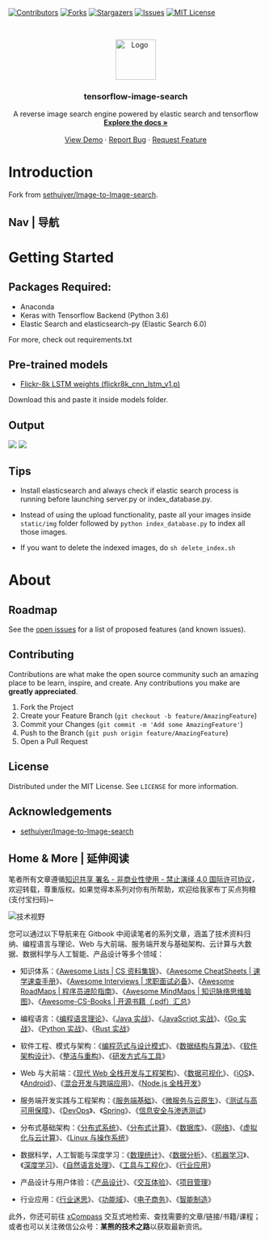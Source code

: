 [![Contributors][contributors-shield]][contributors-url]
[![Forks][forks-shield]][forks-url]
[![Stargazers][stars-shield]][stars-url]
[![Issues][issues-shield]][issues-url]
[![MIT License][license-shield]][license-url]

<!-- PROJECT LOGO -->
<br />
<p align="center">
  <a href="https://github.com/AI-Kits/tensorflow-image-search">
    <img src="https://s2.ax1x.com/2020/01/16/ljgpUP.png" alt="Logo" width="80" height="80">
  </a>

  <h3 align="center">tensorflow-image-search</h3>

  <p align="center">
    A reverse image search engine powered by elastic search and tensorflow
    <br />
    <a href="https://github.com/AI-Kits/tensorflow-image-search"><strong>Explore the docs »</strong></a>
    <br />
    <br />
    <a href="https://github.com/AI-Kits/tensorflow-image-search">View Demo</a>
    ·
    <a href="https://github.com/AI-Kits/tensorflow-image-search/issues">Report Bug</a>
    ·
    <a href="https://github.com/AI-Kits/tensorflow-image-search/issues">Request Feature</a>
  </p>
</p>

<!-- ABOUT THE PROJECT -->

# Introduction

Fork from [sethuiyer/Image-to-Image-search](https://github.com/sethuiyer/Image-to-Image-search).

## Nav | 导航

# Getting Started

## Packages Required:

- Anaconda
- Keras with Tensorflow Backend (Python 3.6)
- Elastic Search and elasticsearch-py (Elastic Search 6.0)

For more, check out requirements.txt

## Pre-trained models

- [Flickr-8k LSTM weights (flickr8k_cnn_lstm_v1.p)](https://cs.stanford.edu/people/karpathy/neuraltalk/flickr8k_cnn_lstm_v1.zip)

Download this and paste it inside models folder.

## Output

<img src="static/screenshot-app.jpg"/>

<img src="https://github.com/sethuiyer/Image-to-Image-search/raw/bootstrap/webapp.png"/>

## Tips

- Install elasticsearch and always check if elastic search process is running before launching server.py or index_database.py.

* Instead of using the upload functionality, paste all your images inside `static/img` folder followed by `python index_database.py` to index all those images.

- If you want to delete the indexed images, do `sh delete_index.sh`

# About

<!-- ROADMAP -->

## Roadmap

See the [open issues](https://github.com/AI-Kits/tensorflow-image-search/issues) for a list of proposed features (and known issues).

<!-- CONTRIBUTING -->

## Contributing

Contributions are what make the open source community such an amazing place to be learn, inspire, and create. Any contributions you make are **greatly appreciated**.

1. Fork the Project
2. Create your Feature Branch (`git checkout -b feature/AmazingFeature`)
3. Commit your Changes (`git commit -m 'Add some AmazingFeature'`)
4. Push to the Branch (`git push origin feature/AmazingFeature`)
5. Open a Pull Request

<!-- LICENSE -->

## License

Distributed under the MIT License. See `LICENSE` for more information.

<!-- ACKNOWLEDGEMENTS -->

## Acknowledgements

- [sethuiyer/Image-to-Image-search](https://github.com/sethuiyer/Image-to-Image-search)

## Home & More | 延伸阅读

笔者所有文章遵循[知识共享 署名 - 非商业性使用 - 禁止演绎 4.0 国际许可协议](https://creativecommons.org/licenses/by-nc-nd/4.0/deed.zh)，欢迎转载，尊重版权。如果觉得本系列对你有所帮助，欢迎给我家布丁买点狗粮(支付宝扫码)~

![技术视野](https://s2.ax1x.com/2019/12/03/QQJLvt.png)

您可以通过以下导航来在 Gitbook 中阅读笔者的系列文章，涵盖了技术资料归纳、编程语言与理论、Web 与大前端、服务端开发与基础架构、云计算与大数据、数据科学与人工智能、产品设计等多个领域：

- 知识体系：《[Awesome Lists | CS 资料集锦](https://ng-tech.icu/Awesome-Lists)》、《[Awesome CheatSheets | 速学速查手册](https://ng-tech.icu/Awesome-CheatSheets)》、《[Awesome Interviews | 求职面试必备](https://ng-tech.icu/Awesome-Interviews)》、《[Awesome RoadMaps | 程序员进阶指南](https://ng-tech.icu/Awesome-RoadMaps)》、《[Awesome MindMaps | 知识脉络思维脑图](https://ng-tech.icu/Awesome-MindMaps)》、《[Awesome-CS-Books | 开源书籍（.pdf）汇总](https://github.com/wx-chevalier/Awesome-CS-Books)》

- 编程语言：《[编程语言理论](https://ng-tech.icu/ProgrammingLanguage-Series/#/)》、《[Java 实战](https://ng-tech.icu/Java-Series)》、《[JavaScript 实战](https://ng-tech.icu/JavaScript-Series)》、《[Go 实战](https://ng-tech.icu/Go-Series)》、《[Python 实战](https://ng-tech.icu/ProgrammingLanguage-Series/#/)》、《[Rust 实战](https://ng-tech.icu/ProgrammingLanguage-Series/#/)》
- 软件工程、模式与架构：《[编程范式与设计模式](https://ng-tech.icu/SoftwareEngineering-Series/)》、《[数据结构与算法](https://ng-tech.icu/SoftwareEngineering-Series/)》、《[软件架构设计](https://ng-tech.icu/SoftwareEngineering-Series/)》、《[整洁与重构](https://ng-tech.icu/SoftwareEngineering-Series/)》、《[研发方式与工具](https://ng-tech.icu/SoftwareEngineering-Series/)》

* Web 与大前端：《[现代 Web 全栈开发与工程架构](https://ng-tech.icu/Web-Series/)》、《[数据可视化](https://ng-tech.icu/Frontend-Series/)》、《[iOS](https://ng-tech.icu/Frontend-Series/)》、《[Android](https://ng-tech.icu/Frontend-Series/)》、《[混合开发与跨端应用](https://ng-tech.icu/Web-Series/)》、《[Node.js 全栈开发](https://ng-tech.icu/Node-Series/)》

* 服务端开发实践与工程架构：《[服务端基础](https://ng-tech.icu/Backend-Series/#/)》、《[微服务与云原生](https://ng-tech.icu/MicroService-Series/#/)》、《[测试与高可用保障](https://ng-tech.icu/Backend-Series/#/)》、《[DevOps](https://ng-tech.icu/Backend-Series/#/)》、《[Spring](https://ng-tech.icu/Spring-Series/#/)》、《[信息安全与渗透测试](https://ng-tech.icu/Backend-Series/#/)》

* 分布式基础架构：《[分布式系统](https://ng-tech.icu/DistributedSystem-Series/#/)》、《[分布式计算](https://ng-tech.icu/DistributedSystem-Series/#/)》、《[数据库](https://github.com/wx-chevalier/Database-Series)》、《[网络](https://ng-tech.icu/DistributedSystem-Series/#/)》、《[虚拟化与云计算](https://github.com/wx-chevalier/Cloud-Series)》、《[Linux 与操作系统](https://github.com/wx-chevalier/Linux-Series)》

* 数据科学，人工智能与深度学习：《[数理统计](https://ng-tech.icu/AI-Series/#/)》、《[数据分析](https://ng-tech.icu/AI-Series/#/)》、《[机器学习](https://ng-tech.icu/AI-Series/#/)》、《[深度学习](https://ng-tech.icu/AI-Series/#/)》、《[自然语言处理](https://ng-tech.icu/AI-Series/#/)》、《[工具与工程化](https://ng-tech.icu/AI-Series/#/)》、《[行业应用](https://ng-tech.icu/AI-Series/#/)》

* 产品设计与用户体验：《[产品设计](https://ng-tech.icu/Product-Series/#/)》、《[交互体验](https://ng-tech.icu/Product-Series/#/)》、《[项目管理](https://ng-tech.icu/Product-Series/#/)》

* 行业应用：《[行业迷思](https://github.com/wx-chevalier/Business-Series)》、《[功能域](https://github.com/wx-chevalier/Business-Series)》、《[电子商务](https://github.com/wx-chevalier/Business-Series)》、《[智能制造](https://github.com/wx-chevalier/Business-Series)》

此外，你还可前往 [xCompass](https://ng-tech.icu/) 交互式地检索、查找需要的文章/链接/书籍/课程；或者也可以关注微信公众号：**某熊的技术之路**以获取最新资讯。

<!-- MARKDOWN LINKS & IMAGES -->
<!-- https://www.markdownguide.org/basic-syntax/#reference-style-links -->

[contributors-shield]: https://img.shields.io/github/contributors/AI-Kits/tensorflow-image-search.svg?style=flat-square
[contributors-url]: https://github.com/AI-Kits/tensorflow-image-search/graphs/contributors
[forks-shield]: https://img.shields.io/github/forks/AI-Kits/tensorflow-image-search.svg?style=flat-square
[forks-url]: https://github.com/AI-Kits/tensorflow-image-search/network/members
[stars-shield]: https://img.shields.io/github/stars/AI-Kits/tensorflow-image-search.svg?style=flat-square
[stars-url]: https://github.com/AI-Kits/tensorflow-image-search/stargazers
[issues-shield]: https://img.shields.io/github/issues/AI-Kits/tensorflow-image-search.svg?style=flat-square
[issues-url]: https://github.com/AI-Kits/tensorflow-image-search/issues
[license-shield]: https://img.shields.io/github/license/AI-Kits/tensorflow-image-search.svg?style=flat-square
[license-url]: https://github.com/AI-Kits/tensorflow-image-search/blob/master/LICENSE.txt
